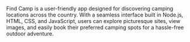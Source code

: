 Find Camp is a user-friendly app designed for discovering camping locations across the country. With a seamless interface built in Node.js, HTML, CSS, and JavaScript, users can explore picturesque sites, view images, and easily book their preferred camping spots for a hassle-free outdoor adventure.

